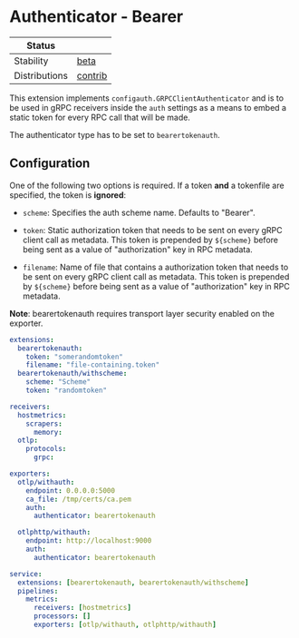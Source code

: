 # Authenticator - Bearer

| Status                   |                      |
|--------------------------|----------------------|
| Stability                | [beta]               |
| Distributions            | [contrib]            |


This extension implements `configauth.GRPCClientAuthenticator` and is to be used in gRPC receivers inside the `auth` settings as a means
to embed a static token for every RPC call that will be made.

The authenticator type has to be set to `bearertokenauth`.

## Configuration

One of the following two options is required. If a token **and** a tokenfile are specified, the token is **ignored**:

- `scheme`: Specifies the auth scheme name. Defaults to "Bearer".

- `token`: Static authorization token that needs to be sent on every gRPC client call as metadata.
  This token is prepended by `${scheme}` before being sent as a value of "authorization" key in
  RPC metadata.

- `filename`: Name of file that contains a authorization token that needs to be sent on every
  gRPC client call as metadata.
  This token is prepended by `${scheme}` before being sent as a value of "authorization" key in
  RPC metadata.


**Note**: bearertokenauth requires transport layer security enabled on the exporter.


```yaml
extensions:
  bearertokenauth:
    token: "somerandomtoken"
    filename: "file-containing.token"
  bearertokenauth/withscheme:
    scheme: "Scheme"
    token: "randomtoken"

receivers:
  hostmetrics:
    scrapers:
      memory:
  otlp:
    protocols:
      grpc:

exporters:
  otlp/withauth:
    endpoint: 0.0.0.0:5000
    ca_file: /tmp/certs/ca.pem
    auth:
      authenticator: bearertokenauth

  otlphttp/withauth:
    endpoint: http://localhost:9000
    auth:
      authenticator: bearertokenauth

service:
  extensions: [bearertokenauth, bearertokenauth/withscheme]
  pipelines:
    metrics:
      receivers: [hostmetrics]
      processors: []
      exporters: [otlp/withauth, otlphttp/withauth]
```


[beta]:https://github.com/open-telemetry/opentelemetry-collector#beta
[contrib]:https://github.com/open-telemetry/opentelemetry-collector-releases/tree/main/distributions/otelcol-contrib
